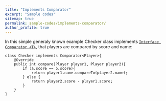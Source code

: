 ```yaml
---
title: "Implements Comparator"
excerpt: "Sample codes"
sitemap: true
permalink: sample-codes/implements-comparator/
author_profile: true
---
```


In this simple generaly known example Checker class implements [`Interface Comparator <T>`](https://docs.oracle.com/javase/8/docs/api/java/util/Comparator.html), that players are compared by score and name: 
	
~~~~
class Checker implements Comparator<Player>{
    @Override
    public int compare(Player player1, Player player2){
        if (a.score == b.score){
            return player1.name.compareTo(player2.name);
        } else {
            return player2.score - player1.score;
        }
    }
}
~~~~
